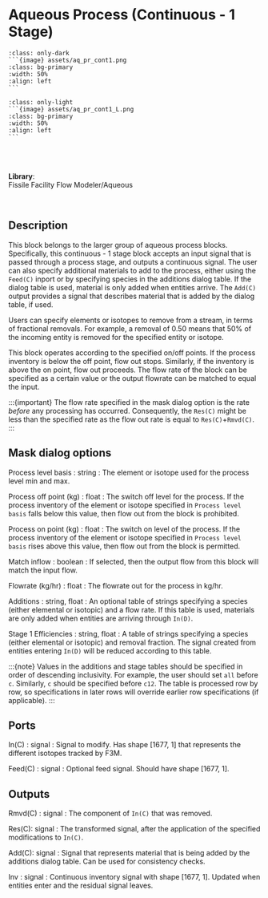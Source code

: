 # Aqueous Process (Continuous - 1 Stage)
````{compound}
:class: only-dark
```{image} assets/aq_pr_cont1.png
:class: bg-primary
:width: 50%
:align: left
```
````

````{compound}
:class: only-light
```{image} assets/aq_pr_cont1_L.png
:class: bg-primary
:width: 50%
:align: left
```
````

<br>
<br>

**Library**:
<br>
Fissile Facility Flow Modeler/Aqueous


<br clear="left"/>

## Description
This block belongs to the larger group of aqueous process blocks. Specifically, this continuous - 1 stage block accepts an input signal that is passed through a process stage, and outputs a continuous signal. The user can also specify additional materials to add to the process, either using the `Feed(C)` inport or by specifying species in the additions dialog table. If the dialog table is used, material is only added when entities arrive. The `Add(C)` output provides a signal that describes material that is added by the dialog table, if used.

Users can specify elements or isotopes to remove from a stream, in terms of fractional removals. For example, a removal of 0.50 means that 50% of the incoming entity is removed for the specified entity or isotope. 

This block operates according to the specified on/off points. If the process inventory is below the off point, flow out stops. Similarly, if the inventory is above the on point, flow out proceeds. The flow rate of the block can be specified as a certain value or the output flowrate can be matched to equal the input.

:::{important}
The flow rate specified in the mask dialog option is the rate *before* any processing has occurred. Consequently, the `Res(C)` might be less than the specified rate as the flow out rate is equal to `Res(C)`+`Rmvd(C)`. 
:::

## Mask dialog options
Process level basis : string
: The element or isotope used for the process level min and max.

Process off point (kg) : float
: The switch off level for the process. If the process inventory of the element or isotope specified in `Process level basis` falls below this value, then flow out from the block is prohibited.

Process on point (kg) : float
: The switch on level of the process. If the process inventory of the element or isotope specified in `Process level basis` rises above this value, then flow out from the block is permitted.

Match inflow : boolean
: If selected, then the output flow from this block will match the input flow.

Flowrate (kg/hr) : float
: The flowrate out for the process in kg/hr. 

Additions : string, float
: An optional table of strings specifying a species (either elemental or isotopic) and a flow rate. If this table is used, materials are only added when entities are arriving through `In(D)`. 

Stage 1 Efficiencies : string, float
: A table of strings specifying a species (either elemental or isotopic) and removal fraction. The signal created from entities entering `In(D)` will be reduced according to this table. 

:::{note}
Values in the additions and stage tables should be specified in order of descending inclusivity. For example, the user should set `all` before `c`. Similarly, `c` should be specified before `c12`. The table is processed row by row, so specifications in later rows will override earlier row specifications (if applicable). 
:::

## Ports
In\(C)  : signal
: Signal to modify. Has shape [1677, 1] that represents the different isotopes tracked by F3M.

Feed\(C) : signal
: Optional feed signal. Should have shape [1677, 1]. 


## Outputs
Rmvd\(C) : signal
: The component of `In(C)` that was removed.

Res\(C): signal
: The transformed signal, after the application of the specified modifications to `In(C)`.

Add\(C): signal
: Signal that represents material that is being added by the additions dialog table. Can be used for consistency checks.

Inv : signal
: Continuous inventory signal with shape [1677, 1]. Updated when entities enter and the residual signal leaves.